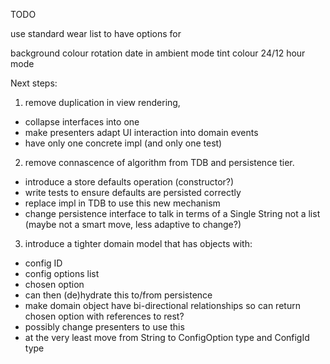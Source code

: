 TODO

use standard wear list to have options for

background colour
rotation
date in ambient mode
tint colour
24/12 hour mode



Next steps:

1. remove duplication in view rendering,
 - collapse interfaces into one
 - make presenters adapt UI interaction into domain events
 - have only one concrete impl (and only one test)

2. remove connascence of algorithm from TDB and persistence tier.
 - introduce a store defaults operation (constructor?)
 - write tests to ensure defaults are persisted correctly
 - replace impl in TDB to use this new mechanism
 - change persistence interface to talk in terms of a Single String not a list (maybe not a smart move, less adaptive to change?)

3. introduce a tighter domain model that has objects with:
 - config ID
 - config options list
 - chosen option
 - can then (de)hydrate this to/from persistence
 - make domain object have bi-directional relationships so can return chosen option with references to rest?
 - possibly change presenters to use this
 - at the very least move from String to ConfigOption type and ConfigId type